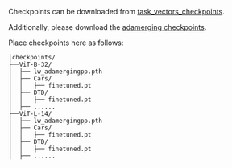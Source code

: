 Checkpoints can be downloaded from [task_vectors_checkpoints](https://drive.google.com/drive/folders/1u_Tva6x0p6oxu5Eo0ZZsf-520Cc_3MKw).

Additionally, please download the [adamerging checkpoints](https://drive.google.com/drive/folders/1H12euUqRuOiN-cuGJLXgJMzk_PAPvG2j?usp=sharing).

Place checkpoints here as follows:

```
│checkpoints/
├──ViT-B-32/
│  ├── lw_adamergingpp.pth
│  ├── Cars/
│  │   ├── finetuned.pt
│  ├── DTD/
│  │   ├── finetuned.pt
│  ├── ......
├──ViT-L-14/
│  ├── lw_adamergingpp.pth
│  ├── Cars/
│  │   ├── finetuned.pt
│  ├── DTD/
│  │   ├── finetuned.pt
│  ├── ......
```
